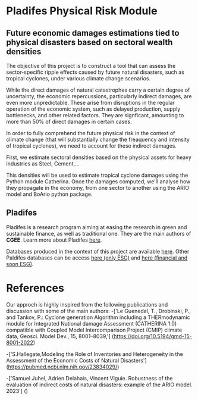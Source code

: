 # Pladifes Physical Risk Module
## Future economic damages estimations tied to physical disasters based on sectoral wealth densities


The objective of this project is to construct a tool that can assess the sector-specific ripple effects caused by future natural disasters, such as tropical cyclones, under various climate change scenarios.

While the direct damages of natural catastrophes carry a certain degree of uncertainty, the economic repercussions, particularly indirect damages, are even more unpredictable. These arise from disruptions in the regular operation of the economic system, such as delayed production, supply bottlenecks, and other related factors. They are signficant, amounting to more than 50% of direct damages in certain cases.

In order to fully comprehend the future physical risk in the context of climate change (that will substantially change the freaquency and intensity of tropical cyclones), we need to account for these indirect damages.

First, we estimate sectoral densities based on the physical assets for heavy industries as Steel, Cement,...




This densities will be used to estimate tropical cyclone damages using the Python module Catherina.
Once the damages computed, we'll analyse how they propagate in the economy, from one sector to another using the ARIO model and BoArio python package.

## <a id="pladifes"></a> Pladifes

Pladifes is a research program aiming at easing the research in green and sustainable finance, as well as traditional one. They are the main authors of <b>CGEE</b>. Learn more about Pladifes [here](https://www.institutlouisbachelier.org/en/pladifes-a-large-financial-and-extra-financial-database-project-2/).

Databases produced in the context of this project are available [here](https://pladifes.institutlouisbachelier.org/data/#ghg-estimations). Other Paldifes databases can be access [here (only ESG)](https://pladifes.institutlouisbachelier.org/data/) and [here (financial and soon ESG)](https://www.eurofidai.org/).


# <a id="refs"></a> References

Our approch is highly inspired from the following publications and discussion with some of the main authors:
-['Le Guenedal, T., Drobinski, P., and Tankov, P.: Cyclone generation Algorithm including a THERmodynamic module for Integrated National damage Assessment (CATHERINA 1.0) compatible with Coupled Model Intercomparison Project (CMIP) climate data, Geosci. Model Dev., 15, 8001–8039,']
(https://doi.org/10.5194/gmd-15-8001-2022)

-['S.Hallegate,Modeling the Role of Inventories and Heterogeneity in the
Assessment of the Economic Costs of Natural Disasters']
(https://pubmed.ncbi.nlm.nih.gov/23834029/)

-['Samuel Juhel, Adrien Delahais, Vincent Viguie. Robustness of the evaluation of indirect costs of natural disasters: example of the ARIO model. 2023']
()